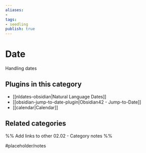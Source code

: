 ```yaml
---
aliases:
- 
tags: 
- seedling 
publish: true
---
```



# Date

Handling dates

## Plugins in this category

- [[nldates-obsidian|Natural Language Dates]]
- [[obsidian-jump-to-date-plugin|Obsidian42 - Jump-to-Date]]
- [[calendar|Calendar]]

## Related categories

%% Add links to other 02.02 - Category notes %%

#placeholder/notes